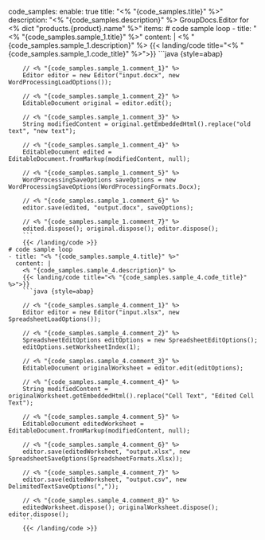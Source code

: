 code_samples:
  enable: true
  title: "<% "{code_samples.title}" %>"
  description: "<% "{code_samples.description}" %> GroupDocs.Editor for <% dict "products.{product}.name" %>"
  items:
    # code sample loop
    - title: "<% "{code_samples.sample_1.title}" %>"
      content: |
        <% "{code_samples.sample_1.description}" %> 
        {{< landing/code title="<% "{code_samples.sample_1.code_title}" %>">}}
        ```java {style=abap}
        
        // <% "{code_samples.sample_1.comment_1}" %>
        Editor editor = new Editor("input.docx", new WordProcessingLoadOptions());
        
        // <% "{code_samples.sample_1.comment_2}" %>
        EditableDocument original = editor.edit();
        
        // <% "{code_samples.sample_1.comment_3}" %>
        String modifiedContent = original.getEmbeddedHtml().replace("old text", "new text");
        
        // <% "{code_samples.sample_1.comment_4}" %>
        EditableDocument edited = EditableDocument.fromMarkup(modifiedContent, null);
        
        // <% "{code_samples.sample_1.comment_5}" %>
        WordProcessingSaveOptions saveOptions = new WordProcessingSaveOptions(WordProcessingFormats.Docx);
        
        // <% "{code_samples.sample_1.comment_6}" %>
        editor.save(edited, "output.docx", saveOptions);
        
        // <% "{code_samples.sample_1.comment_7}" %>
        edited.dispose(); original.dispose(); editor.dispose();
        ```
        {{< /landing/code >}}
    # code sample loop
    - title: "<% "{code_samples.sample_4.title}" %>"
      content: |
        <% "{code_samples.sample_4.description}" %>
        {{< landing/code title="<% "{code_samples.sample_4.code_title}" %>">}}
        ```java {style=abap}
        
        // <% "{code_samples.sample_4.comment_1}" %>
        Editor editor = new Editor("input.xlsx", new SpreadsheetLoadOptions());
        
        // <% "{code_samples.sample_4.comment_2}" %>
        SpreadsheetEditOptions editOptions = new SpreadsheetEditOptions();
        editOptions.setWorksheetIndex(1);
        
        // <% "{code_samples.sample_4.comment_3}" %>
        EditableDocument originalWorksheet = editor.edit(editOptions);
        
        // <% "{code_samples.sample_4.comment_4}" %>
        String modifiedContent = originalWorksheet.getEmbeddedHtml().replace("Cell Text", "Edited Cell Text");
        
        // <% "{code_samples.sample_4.comment_5}" %>
        EditableDocument editedWorksheet = EditableDocument.fromMarkup(modifiedContent, null);
        
        // <% "{code_samples.sample_4.comment_6}" %>
        editor.save(editedWorksheet, "output.xlsx", new SpreadsheetSaveOptions(SpreadsheetFormats.Xlsx));
        
        // <% "{code_samples.sample_4.comment_7}" %>
        editor.save(editedWorksheet, "output.csv", new DelimitedTextSaveOptions(","));
        
        // <% "{code_samples.sample_4.comment_8}" %>
        editedWorksheet.dispose(); originalWorksheet.dispose(); editor.dispose();
        ```
        {{< /landing/code >}}